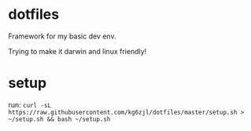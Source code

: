 # dotfiles
Framework for my basic dev env.

Trying to make it darwin and linux friendly!

# setup

run: `curl -sL https://raw.githubusercontent.com/kg6zjl/dotfiles/master/setup.sh > ~/setup.sh && bash ~/setup.sh`